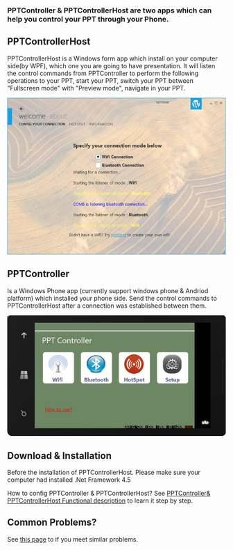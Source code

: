 ### PPTController & PPTControllerHost are two apps which can help you control your PPT through your Phone.
 
## PPTControllerHost
PPTControllerHost is a Windows form app which install on your computer side(by WPF), which one you are going to have presentation. It will listen the control commands from PPTController to perform the following operations to your PPT, start your PPT, switch your PPT between "Fullscreen mode" with "Preview mode", navigate in your PPT.

![](https://github.com/wangpengzheng/PPTController/blob/master/PPTController%20Documentation/Pics/Introduct_01.jpg)

## PPTController
Is a Windows Phone app (currently support windows phone & Andriod platform) which installed your phone side. Send the control commands to PPTControllerHost after a connection was established between them.

![](https://github.com/wangpengzheng/PPTController/blob/master/PPTController%20Documentation/Pics/Introduct_02.jpg)
 
 
## Download & Installation 
Before the installation of PPTControllerHost. Please make sure your computer had installed .Net Framework 4.5
 
How to config PPTController & PPTControllerHost?
See [PPTController& PPTControllerHost Functional description](https://github.com/wangpengzheng/PPTController/wiki/PPTController-Feature-Guidance) to learn it step by step.
 
## Common Problems?
See [this page](https://github.com/wangpengzheng/PPTController/wiki/Common-problems-while-use-PPTController) to if you meet similar problems.
 

